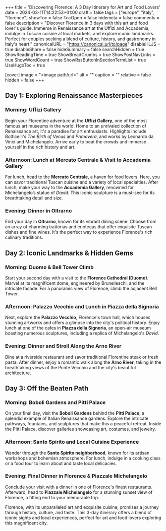 +++
title = 'Discovering Florence: A 3 Day Itinerary for Art and Food Lovers'
date = 2024-03-11T14:22:53+01:00
draft = false
tags = ["europe", "italy", "florence"]
showToc = false
TocOpen = false
hidemeta = false
comments = false
description = "Discover Florence in 3 days with this art and food lover's guide. Immerse in Renaissance art at the Uffizi and Accademia, indulge in Tuscan cuisine at local markets, and explore iconic landmarks. Perfect for couples seeking a blend of culture, history, and gastronomy in Italy's heart."
canonicalURL = "https://canonical.url/to/page"
disableHLJS = true
disableShare = false
hideSummary = false
searchHidden = true
ShowReadingTime = true
ShowBreadCrumbs = true
ShowPostNavLinks = true
ShowWordCount = true
ShowRssButtonInSectionTermList = true
UseHugoToc = true

[cover]
image = "<image path/url>"
alt = "<alt text>"
caption = "<text>"
relative = false
hidden = false
+++

## Day 1: Exploring Renaissance Masterpieces

### Morning: Uffizi Gallery
Begin your Florentine adventure at the **Uffizi Gallery**, one of the most famous art museums in the world. Home to an unrivaled collection of Renaissance art, it's a paradise for art enthusiasts. Highlights include Botticelli's *The Birth of Venus* and *Primavera*, and works by Leonardo da Vinci and Michelangelo. Arrive early to beat the crowds and immerse yourself in the rich history and art.

### Afternoon: Lunch at Mercato Centrale & Visit to Accademia Gallery
For lunch, head to the **Mercato Centrale**, a haven for food lovers. Here, you can savor traditional Tuscan cuisine and a variety of local specialties. After lunch, make your way to the **Accademia Gallery**, renowned for Michelangelo’s statue of *David*. This iconic sculpture is a must-see for its breathtaking detail and size.

### Evening: Dinner in Oltrarno
End your day in **Oltrarno**, known for its vibrant dining scene. Choose from an array of charming trattorias and enotecas that offer exquisite Tuscan dishes and fine wines. It's the perfect way to experience Florence's rich culinary traditions.

## Day 2: Iconic Landmarks & Hidden Gems

### Morning: Duomo & Bell Tower Climb
Start your second day with a visit to the **Florence Cathedral (Duomo)**. Marvel at its magnificent dome, engineered by Brunelleschi, and the intricate facade. For a panoramic view of Florence, climb the adjacent Bell Tower. 

### Afternoon: Palazzo Vecchio and Lunch in Piazza della Signoria
Next, explore the **Palazzo Vecchio**, Florence's town hall, which houses stunning artworks and offers a glimpse into the city's political history. Enjoy lunch at one of the cafes in **Piazza della Signoria**, an open-air museum boasting numerous sculptures, including a replica of Michelangelo's *David*.

### Evening: Dinner and Stroll Along the Arno River
Dine at a riverside restaurant and savor traditional Florentine steak or fresh pasta. After dinner, enjoy a romantic walk along the **Arno River**, taking in the breathtaking views of the Ponte Vecchio and the city's beautiful architecture.

## Day 3: Off the Beaten Path

### Morning: Boboli Gardens and Pitti Palace
On your final day, visit the **Boboli Gardens** behind the **Pitti Palace**, a splendid example of Italian Renaissance gardens. Explore the intricate pathways, fountains, and sculptures that make this a peaceful retreat. Inside the Pitti Palace, discover galleries showcasing art, costumes, and jewelry.

### Afternoon: Santo Spirito and Local Cuisine Experience
Wander through the **Santo Spirito neighborhood**, known for its artisan workshops and bohemian atmosphere. For lunch, indulge in a cooking class or a food tour to learn about and taste local delicacies.

### Evening: Final Dinner in Florence & Piazzale Michelangelo
Conclude your visit with a dinner in one of Florence's finest restaurants. Afterward, head to **Piazzale Michelangelo** for a stunning sunset view of Florence, a fitting end to your memorable trip.

Florence, with its unparalleled art and exquisite cuisine, promises a journey through history, culture, and taste. This 3-day itinerary offers a blend of iconic sights and local experiences, perfect for art and food lovers exploring this magnificent city.
